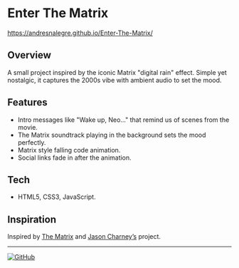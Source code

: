 # Enter The Matrix
https://andresnalegre.github.io/Enter-The-Matrix/

## Overview  
A small project inspired by the iconic Matrix "digital rain" effect. Simple yet nostalgic, it captures the 2000s vibe with ambient audio to set the mood.

## Features  
- Intro messages like "Wake up, Neo…" that remind us of scenes from the movie.
- The Matrix soundtrack playing in the background sets the mood perfectly.
- Matrix style falling code animation.
- Social links fade in after the animation.

## Tech  
- HTML5, CSS3, JavaScript.

## Inspiration  
Inspired by [The Matrix]([https://codepen.io/jrcharney/pen/ExwbZGd](https://en.wikipedia.org/wiki/The_Matrix)) and [Jason Charney’s](https://codepen.io/jrcharney/pen/ExwbZGd) project.

---

[![GitHub](https://img.shields.io/badge/Made%20by-Andres%20Nicolas%20Alegre-brightgreen)](https://github.com/andresnalegre)
